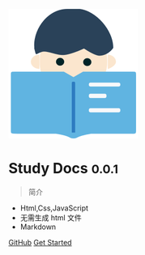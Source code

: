 ![logo](public/image/logo.svg)

# Study Docs <small>0.0.1</small>

> 简介

- Html,Css,JavaScript
- 无需生成 html 文件
- Markdown

[GitHub](https://github.com/karoldy/ohyes-notes.github.io/)
[Get Started](#index)

